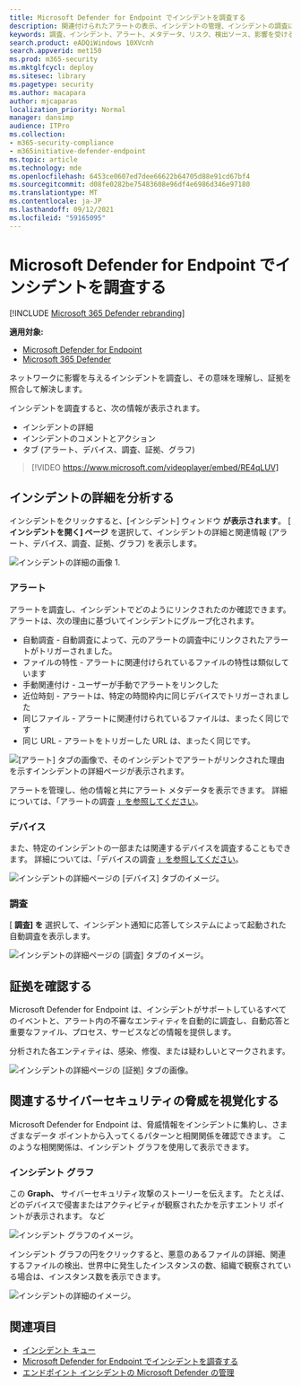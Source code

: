 ```yaml
---
title: Microsoft Defender for Endpoint でインシデントを調査する
description: 関連付けられたアラートの表示、インシデントの管理、インシデントの調査に役立つアラート メタデータの表示
keywords: 調査、インシデント、アラート、メタデータ、リスク、検出ソース、影響を受けるデバイス、パターン、相関関係
search.product: eADQiWindows 10XVcnh
search.appverid: met150
ms.prod: m365-security
ms.mktglfcycl: deploy
ms.sitesec: library
ms.pagetype: security
ms.author: macapara
author: mjcaparas
localization_priority: Normal
manager: dansimp
audience: ITPro
ms.collection:
- m365-security-compliance
- m365initiative-defender-endpoint
ms.topic: article
ms.technology: mde
ms.openlocfilehash: 6453ce0607ed7dee66622b64705d88e91cd67bf4
ms.sourcegitcommit: d08fe0282be75483608e96df4e6986d346e97180
ms.translationtype: MT
ms.contentlocale: ja-JP
ms.lasthandoff: 09/12/2021
ms.locfileid: "59165095"
---
```

# <a name="investigate-incidents-in-microsoft-defender-for-endpoint"></a>Microsoft Defender for Endpoint でインシデントを調査する

[!INCLUDE [Microsoft 365 Defender rebranding](../../includes/microsoft-defender.md)]

**適用対象:**
- [Microsoft Defender for Endpoint](https://go.microsoft.com/fwlink/p/?linkid=2154037)
- [Microsoft 365 Defender](https://go.microsoft.com/fwlink/?linkid=2118804)


ネットワークに影響を与えるインシデントを調査し、その意味を理解し、証拠を照合して解決します。

インシデントを調査すると、次の情報が表示されます。

- インシデントの詳細
- インシデントのコメントとアクション
- タブ (アラート、デバイス、調査、証拠、グラフ)

> [!VIDEO https://www.microsoft.com/videoplayer/embed/RE4qLUV]

## <a name="analyze-incident-details"></a>インシデントの詳細を分析する

インシデントをクリックすると、[インシデント] ウィンドウ **が表示されます**。 [ **インシデントを開く] ページ** を選択して、インシデントの詳細と関連情報 (アラート、デバイス、調査、証拠、グラフ) を表示します。

![インシデントの詳細の画像 1.](images/atp-incident-details.png)

### <a name="alerts"></a>アラート

アラートを調査し、インシデントでどのようにリンクされたのか確認できます。 アラートは、次の理由に基づいてインシデントにグループ化されます。

- 自動調査 - 自動調査によって、元のアラートの調査中にリンクされたアラートがトリガーされました。
- ファイルの特性 - アラートに関連付けられているファイルの特性は類似しています
- 手動関連付け - ユーザーが手動でアラートをリンクした
- 近位時刻 - アラートは、特定の時間枠内に同じデバイスでトリガーされました
- 同じファイル - アラートに関連付けられているファイルは、まったく同じです
- 同じ URL - アラートをトリガーした URL は、まったく同じです。

![[アラート] タブの画像で、そのインシデントでアラートがリンクされた理由を示すインシデントの詳細ページが表示されます。](images/atp-incidents-alerts-reason.png)

アラートを管理し、他の情報と共にアラート メタデータを表示できます。 詳細については、「アラートの調査 [」を参照してください](investigate-alerts.md)。

### <a name="devices"></a>デバイス

また、特定のインシデントの一部または関連するデバイスを調査することもできます。 詳細については、「デバイスの調査 [」を参照してください](investigate-machines.md)。

![インシデントの詳細ページの [デバイス] タブのイメージ。](images/atp-incident-device-tab.png)

### <a name="investigations"></a>調査

[ **調査] を** 選択して、インシデント通知に応答してシステムによって起動された自動調査を表示します。

![インシデントの詳細ページの [調査] タブのイメージ。](images/atp-incident-investigations-tab.png)

## <a name="going-through-the-evidence"></a>証拠を確認する

Microsoft Defender for Endpoint は、インシデントがサポートしているすべてのイベントと、アラート内の不審なエンティティを自動的に調査し、自動応答と重要なファイル、プロセス、サービスなどの情報を提供します。

分析された各エンティティは、感染、修復、または疑わしいとマークされます。

![インシデントの詳細ページの [証拠] タブの画像。](images/atp-incident-evidence-tab.png)

## <a name="visualizing-associated-cybersecurity-threats"></a>関連するサイバーセキュリティの脅威を視覚化する

Microsoft Defender for Endpoint は、脅威情報をインシデントに集約し、さまざまなデータ ポイントから入ってくるパターンと相関関係を確認できます。 このような相関関係は、インシデント グラフを使用して表示できます。

### <a name="incident-graph"></a>インシデント グラフ

この **Graph、** サイバーセキュリティ攻撃のストーリーを伝えます。 たとえば、どのデバイスで侵害またはアクティビティが観察されたかを示すエントリ ポイントが表示されます。 など

![インシデント グラフのイメージ。](images/atp-incident-graph-tab.png)

インシデント グラフの円をクリックすると、悪意のあるファイルの詳細、関連するファイルの検出、世界中に発生したインスタンスの数、組織で観察されている場合は、インスタンス数を表示できます。

![インシデントの詳細のイメージ。](images/atp-incident-graph-details.png)

## <a name="related-topics"></a>関連項目

- [インシデント キュー](/microsoft-365/security/defender-endpoint/view-incidents-queue)
- [Microsoft Defender for Endpoint でインシデントを調査する](/microsoft-365/security/defender-endpoint/investigate-incidents)
- [エンドポイント インシデントの Microsoft Defender の管理](/microsoft-365/security/defender-endpoint/manage-incidents)
